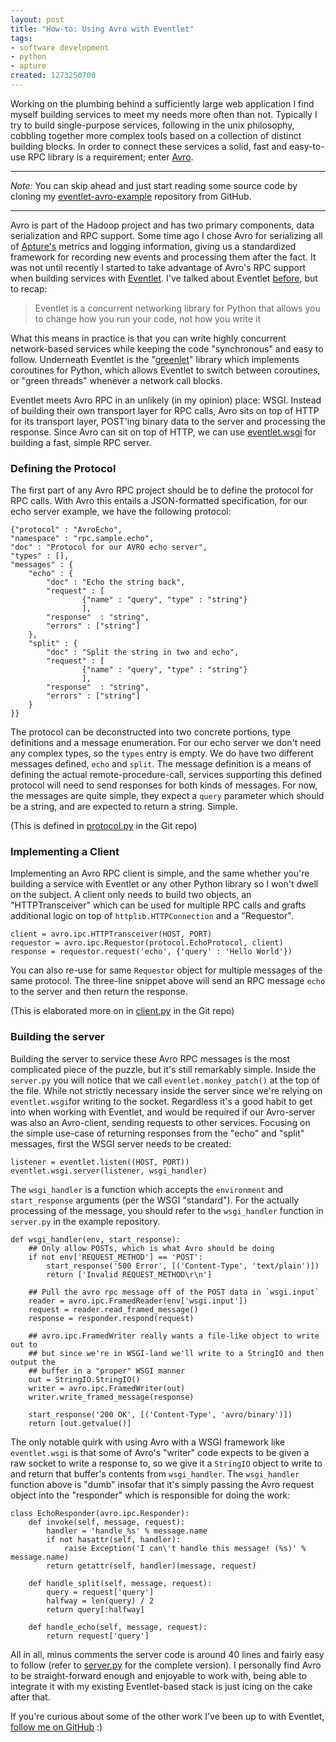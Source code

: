 ```yaml
--- 
layout: post
title: "How-to: Using Avro with Eventlet"
tags: 
- software development
- python
- apture
created: 1273250700
---
```

Working on the plumbing behind a sufficiently large web application I find
myself building services to meet my needs more often than not. Typically I
try to build single-purpose services, following in the unix philosophy, cobbling
together more complex tools based on a collection of distinct building blocks.
In order to connect these services a solid, fast and easy-to-use RPC library is
a requirement; enter [Avro](http://hadoop.apache.org/avro/).

----

*Note:* You can skip ahead and just start reading some source code by cloning my
[eventlet-avro-example](http://github.com/rtyler/eventlet-avro-example) repository
from GitHub.

----

Avro is part of the Hadoop project and has two primary components, data serialization
and RPC support. Some time ago I chose Avro for serializing all of <a id="aptureLink_LDwxZTTwKh" href="http://www.apture.com">Apture's</a> metrics and logging
information, giving us a standardized framework for recording new events and processing
them after the fact. It was not until recently I started to take advantage of Avro's
RPC support when building services with <a id="aptureLink_a4wlc7Bdkp" href="http://eventlet.net/doc/">Eventlet</a>. I've talked about Eventlet [before](http://unethicalblogger.com/posts/2010/01/new_years_python_meme), but
to recap:

> Eventlet is a concurrent networking library for Python that allows you to change how you run your code, not how you write it

What this means in practice is that you can write highly concurrent network-based
services while keeping the code "synchronous" and easy to follow. Underneath
Eventlet is the "<a id="aptureLink_FICZSkfldQ" href="http://pypi.python.org/pypi/greenlet">greenlet</a>" library which implements coroutines for Python, which
allows Eventlet to switch between coroutines, or "green threads" whenever a network
call blocks.


Eventlet meets Avro RPC in an unlikely (in my opinion) place: WSGI. Instead of building
their own transport layer for RPC calls, Avro sits on top of HTTP for its transport
layer, POST'ing binary data to the server and processing the response. Since Avro can sit on top of HTTP, we can use [eventlet.wsgi](http://eventlet.net/doc/modules/wsgi.html) for building a fast, simple RPC server.
<!--break-->
### Defining the Protocol
The first part of any Avro RPC project should be to define the protocol for RPC calls.
With Avro this entails a JSON-formatted specification, for our echo server example,
we have the following protocol:

    {"protocol" : "AvroEcho",
    "namespace" : "rpc.sample.echo",
    "doc" : "Protocol for our AVRO echo server",
    "types" : [],
    "messages" : {
        "echo" : {
            "doc" : "Echo the string back",
            "request" : [
                    {"name" : "query", "type" : "string"}
                    ],
            "response"  : "string",
            "errors" : ["string"]
        },
        "split" : {
            "doc" : "Split the string in two and echo",
            "request" : [
                    {"name" : "query", "type" : "string"}
                    ],
            "response"  : "string",
            "errors" : ["string"]
        }
    }}


The protocol can be deconstructed into two concrete portions, type definitions and
a message enumeration. For our echo server we don't need any complex types, so the
`types` entry is empty. We do have two different messages defined, `echo` and `split`.
The message definition is a means of defining the actual remote-procedure-call,
services supporting this defined protocol will need to send responses for both kinds
of messages. For now, the messages are quite simple, they expect a `query` parameter
which should be a string, and are expected to return a string. Simple.

(This is defined in [protocol.py](http://github.com/rtyler/eventlet-avro-example/blob/master/protocol.py) in the Git repo)


### Implementing a Client
Implementing an Avro RPC client is simple, and the same whether you're building a
service with Eventlet or any other Python library so I won't dwell on the subject.
A client only needs to build two objects, an "HTTPTransceiver" which can be used
for multiple RPC calls and grafts additional logic on top of `httplib.HTTPConnection`
and a "Requestor".

    client = avro.ipc.HTTPTransceiver(HOST, PORT)
    requestor = avro.ipc.Requestor(protocol.EchoProtocol, client)
    response = requestor.request('echo', {'query' : 'Hello World'})

You can also re-use for same `Requestor` object for multiple messages of the same
protocol. The three-line snippet above will send an RPC message `echo` to the server
and then return the response.

(This is elaborated more on in [client.py](http://github.com/rtyler/eventlet-avro-example/blob/master/client.py) in the Git repo)


### Building the server
Building the server to service these Avro RPC messages is the most complicated
piece of the puzzle, but it's still remarkably simple. Inside the `server.py` you
will notice that we call `eventlet.monkey_patch()` at the top of the file. While not
strictly necessary inside the server since we're relying on `eventlet.wsgi`for
writing to the socket. Regardless it's a good habit to get into when working with
Eventlet, and would be required if our Avro-server was also an Avro-client, sending
requests to other services. Focusing on the simple use-case of returning responses
from the "echo" and "split" messages, first the WSGI server needs to be created:

    listener = eventlet.listen((HOST, PORT))
    eventlet.wsgi.server(listener, wsgi_handler)

The `wsgi_handler` is a function which accepts the `environment` and `start_response`
arguments (per the WSGI "standard"). For the actually processing of the message,
you should refer to the `wsgi_handler` function in `server.py` in the example
repository.

    def wsgi_handler(env, start_response):
        ## Only allow POSTs, which is what Avro should be doing
        if not env['REQUEST_METHOD'] == 'POST':
            start_response('500 Error', [('Content-Type', 'text/plain')])
            return ['Invalid REQUEST_METHOD\r\n']

        ## Pull the avro rpc message off of the POST data in `wsgi.input`
        reader = avro.ipc.FramedReader(env['wsgi.input'])
        request = reader.read_framed_message()
        response = responder.respond(request)

        ## avro.ipc.FramedWriter really wants a file-like object to write out to
        ## but since we're in WSGI-land we'll write to a StringIO and then output the
        ## buffer in a "proper" WSGI manner
        out = StringIO.StringIO()
        writer = avro.ipc.FramedWriter(out)
        writer.write_framed_message(response)

        start_response('200 OK', [('Content-Type', 'avro/binary')])
        return [out.getvalue()]

The only notable quirk with using Avro with a WSGI framework like
`eventlet.wsgi` is that some of Avro's "writer" code expects to be given a raw
socket to write a response to, so we give it a `StringIO` object to write to and
return that buffer's contents from `wsgi_handler`. The `wsgi_handler` function
above is "dumb" insofar that it's simply passing the Avro request object into the
"responder" which is responsible for doing the work:

    class EchoResponder(avro.ipc.Responder):
        def invoke(self, message, request):
            handler = 'handle_%s' % message.name
            if not hasattr(self, handler):
                raise Exception('I can\'t handle this message! (%s)' % message.name)
            return getattr(self, handler)(message, request)

        def handle_split(self, message, request):
            query = request['query']
            halfway = len(query) / 2
            return query[:halfway]

        def handle_echo(self, message, request):
            return request['query']


All in all, minus comments the server code is around 40 lines and fairly easy to
follow (refer to [server.py](http://github.com/rtyler/eventlet-avro-example/blob/master/server.py) for the complete version). I personally find Avro to be straight-forward enough and enjoyable to work with, being able to integrate it with my existing Eventlet-based stack is just icing on the cake after that.

If you're curious about some of the other work I've been up to with Eventlet, [follow me on GitHub](http://github.com/rtyler) :)
